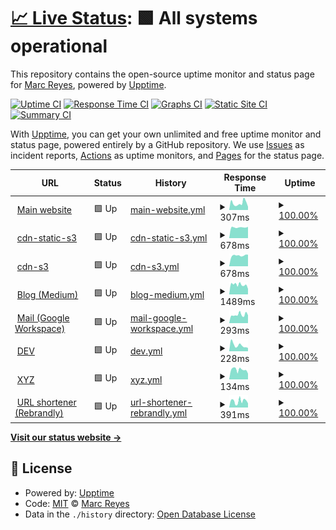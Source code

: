 # [📈 Live Status](https://status.marcreyes.xyz): <!--live status--> **🟩 All systems operational**

This repository contains the open-source uptime monitor and status page for [Marc Reyes](https://marcrey.es/), powered by [Upptime](https://github.com/upptime/upptime).

[![Uptime CI](https://github.com/mabreyes/status/workflows/Uptime%20CI/badge.svg)](https://github.com/mabreyes/status/actions?query=workflow%3A%22Uptime+CI%22)
[![Response Time CI](https://github.com/mabreyes/status/workflows/Response%20Time%20CI/badge.svg)](https://github.com/mabreyes/status/actions?query=workflow%3A%22Response+Time+CI%22)
[![Graphs CI](https://github.com/mabreyes/status/workflows/Graphs%20CI/badge.svg)](https://github.com/mabreyes/status/actions?query=workflow%3A%22Graphs+CI%22)
[![Static Site CI](https://github.com/mabreyes/status/workflows/Static%20Site%20CI/badge.svg)](https://github.com/mabreyes/status/actions?query=workflow%3A%22Static+Site+CI%22)
[![Summary CI](https://github.com/mabreyes/status/workflows/Summary%20CI/badge.svg)](https://github.com/mabreyes/status/actions?query=workflow%3A%22Summary+CI%22)

With [Upptime](https://upptime.js.org), you can get your own unlimited and free uptime monitor and status page, powered entirely by a GitHub repository. We use [Issues](https://github.com/mabreyes/status/issues) as incident reports, [Actions](https://github.com/mabreyes/status/actions) as uptime monitors, and [Pages](https://status.marcreyes.xyz) for the status page.

<!--start: status pages-->
<!-- This summary is generated by Upptime (https://github.com/upptime/upptime) -->
<!-- Do not edit this manually, your changes will be overwritten -->
<!-- prettier-ignore -->
| URL | Status | History | Response Time | Uptime |
| --- | ------ | ------- | ------------- | ------ |
| <img alt="" src="https://cdn-static-s3.marcreyes.xyz/assets/marcreyesph/images/ico/favicon.ico" height="13"> [Main website](https://marcreyes.ph) | 🟩 Up | [main-website.yml](https://github.com/mabreyes/status.marcreyes.xyz/commits/HEAD/history/main-website.yml) | <details><summary><img alt="Response time graph" src="./graphs/main-website/response-time-week.png" height="20"> 307ms</summary><br><a href="https://status.marcreyes.xyz/history/main-website"><img alt="Response time 313" src="https://img.shields.io/endpoint?url=https%3A%2F%2Fraw.githubusercontent.com%2Fmabreyes%2Fstatus.marcreyes.xyz%2FHEAD%2Fapi%2Fmain-website%2Fresponse-time.json"></a><br><a href="https://status.marcreyes.xyz/history/main-website"><img alt="24-hour response time 144" src="https://img.shields.io/endpoint?url=https%3A%2F%2Fraw.githubusercontent.com%2Fmabreyes%2Fstatus.marcreyes.xyz%2FHEAD%2Fapi%2Fmain-website%2Fresponse-time-day.json"></a><br><a href="https://status.marcreyes.xyz/history/main-website"><img alt="7-day response time 307" src="https://img.shields.io/endpoint?url=https%3A%2F%2Fraw.githubusercontent.com%2Fmabreyes%2Fstatus.marcreyes.xyz%2FHEAD%2Fapi%2Fmain-website%2Fresponse-time-week.json"></a><br><a href="https://status.marcreyes.xyz/history/main-website"><img alt="30-day response time 345" src="https://img.shields.io/endpoint?url=https%3A%2F%2Fraw.githubusercontent.com%2Fmabreyes%2Fstatus.marcreyes.xyz%2FHEAD%2Fapi%2Fmain-website%2Fresponse-time-month.json"></a><br><a href="https://status.marcreyes.xyz/history/main-website"><img alt="1-year response time 313" src="https://img.shields.io/endpoint?url=https%3A%2F%2Fraw.githubusercontent.com%2Fmabreyes%2Fstatus.marcreyes.xyz%2FHEAD%2Fapi%2Fmain-website%2Fresponse-time-year.json"></a></details> | <details><summary><a href="https://status.marcreyes.xyz/history/main-website">100.00%</a></summary><a href="https://status.marcreyes.xyz/history/main-website"><img alt="All-time uptime 99.95%" src="https://img.shields.io/endpoint?url=https%3A%2F%2Fraw.githubusercontent.com%2Fmabreyes%2Fstatus.marcreyes.xyz%2FHEAD%2Fapi%2Fmain-website%2Fuptime.json"></a><br><a href="https://status.marcreyes.xyz/history/main-website"><img alt="24-hour uptime 100.00%" src="https://img.shields.io/endpoint?url=https%3A%2F%2Fraw.githubusercontent.com%2Fmabreyes%2Fstatus.marcreyes.xyz%2FHEAD%2Fapi%2Fmain-website%2Fuptime-day.json"></a><br><a href="https://status.marcreyes.xyz/history/main-website"><img alt="7-day uptime 100.00%" src="https://img.shields.io/endpoint?url=https%3A%2F%2Fraw.githubusercontent.com%2Fmabreyes%2Fstatus.marcreyes.xyz%2FHEAD%2Fapi%2Fmain-website%2Fuptime-week.json"></a><br><a href="https://status.marcreyes.xyz/history/main-website"><img alt="30-day uptime 99.92%" src="https://img.shields.io/endpoint?url=https%3A%2F%2Fraw.githubusercontent.com%2Fmabreyes%2Fstatus.marcreyes.xyz%2FHEAD%2Fapi%2Fmain-website%2Fuptime-month.json"></a><br><a href="https://status.marcreyes.xyz/history/main-website"><img alt="1-year uptime 99.95%" src="https://img.shields.io/endpoint?url=https%3A%2F%2Fraw.githubusercontent.com%2Fmabreyes%2Fstatus.marcreyes.xyz%2FHEAD%2Fapi%2Fmain-website%2Fuptime-year.json"></a></details>
| <img alt="" src="https://cdn-static-s3.marcreyes.xyz/assets/marcreyesph/images/ico/favicon.ico" height="13"> [cdn-static-s3](https://cdn-static-s3.marcreyes.xyz/liveness.txt) | 🟩 Up | [cdn-static-s3.yml](https://github.com/mabreyes/status.marcreyes.xyz/commits/HEAD/history/cdn-static-s3.yml) | <details><summary><img alt="Response time graph" src="./graphs/cdn-static-s3/response-time-week.png" height="20"> 678ms</summary><br><a href="https://status.marcreyes.xyz/history/cdn-static-s3"><img alt="Response time 678" src="https://img.shields.io/endpoint?url=https%3A%2F%2Fraw.githubusercontent.com%2Fmabreyes%2Fstatus.marcreyes.xyz%2FHEAD%2Fapi%2Fcdn-static-s3%2Fresponse-time.json"></a><br><a href="https://status.marcreyes.xyz/history/cdn-static-s3"><img alt="24-hour response time 713" src="https://img.shields.io/endpoint?url=https%3A%2F%2Fraw.githubusercontent.com%2Fmabreyes%2Fstatus.marcreyes.xyz%2FHEAD%2Fapi%2Fcdn-static-s3%2Fresponse-time-day.json"></a><br><a href="https://status.marcreyes.xyz/history/cdn-static-s3"><img alt="7-day response time 678" src="https://img.shields.io/endpoint?url=https%3A%2F%2Fraw.githubusercontent.com%2Fmabreyes%2Fstatus.marcreyes.xyz%2FHEAD%2Fapi%2Fcdn-static-s3%2Fresponse-time-week.json"></a><br><a href="https://status.marcreyes.xyz/history/cdn-static-s3"><img alt="30-day response time 678" src="https://img.shields.io/endpoint?url=https%3A%2F%2Fraw.githubusercontent.com%2Fmabreyes%2Fstatus.marcreyes.xyz%2FHEAD%2Fapi%2Fcdn-static-s3%2Fresponse-time-month.json"></a><br><a href="https://status.marcreyes.xyz/history/cdn-static-s3"><img alt="1-year response time 678" src="https://img.shields.io/endpoint?url=https%3A%2F%2Fraw.githubusercontent.com%2Fmabreyes%2Fstatus.marcreyes.xyz%2FHEAD%2Fapi%2Fcdn-static-s3%2Fresponse-time-year.json"></a></details> | <details><summary><a href="https://status.marcreyes.xyz/history/cdn-static-s3">100.00%</a></summary><a href="https://status.marcreyes.xyz/history/cdn-static-s3"><img alt="All-time uptime 100.00%" src="https://img.shields.io/endpoint?url=https%3A%2F%2Fraw.githubusercontent.com%2Fmabreyes%2Fstatus.marcreyes.xyz%2FHEAD%2Fapi%2Fcdn-static-s3%2Fuptime.json"></a><br><a href="https://status.marcreyes.xyz/history/cdn-static-s3"><img alt="24-hour uptime 100.00%" src="https://img.shields.io/endpoint?url=https%3A%2F%2Fraw.githubusercontent.com%2Fmabreyes%2Fstatus.marcreyes.xyz%2FHEAD%2Fapi%2Fcdn-static-s3%2Fuptime-day.json"></a><br><a href="https://status.marcreyes.xyz/history/cdn-static-s3"><img alt="7-day uptime 100.00%" src="https://img.shields.io/endpoint?url=https%3A%2F%2Fraw.githubusercontent.com%2Fmabreyes%2Fstatus.marcreyes.xyz%2FHEAD%2Fapi%2Fcdn-static-s3%2Fuptime-week.json"></a><br><a href="https://status.marcreyes.xyz/history/cdn-static-s3"><img alt="30-day uptime 100.00%" src="https://img.shields.io/endpoint?url=https%3A%2F%2Fraw.githubusercontent.com%2Fmabreyes%2Fstatus.marcreyes.xyz%2FHEAD%2Fapi%2Fcdn-static-s3%2Fuptime-month.json"></a><br><a href="https://status.marcreyes.xyz/history/cdn-static-s3"><img alt="1-year uptime 100.00%" src="https://img.shields.io/endpoint?url=https%3A%2F%2Fraw.githubusercontent.com%2Fmabreyes%2Fstatus.marcreyes.xyz%2FHEAD%2Fapi%2Fcdn-static-s3%2Fuptime-year.json"></a></details>
| <img alt="" src="https://cdn-static-s3.marcreyes.xyz/assets/marcreyesph/images/ico/favicon.ico" height="13"> [cdn-s3](https://cdn-s3.marcreyes.xyz/liveness.txt) | 🟩 Up | [cdn-s3.yml](https://github.com/mabreyes/status.marcreyes.xyz/commits/HEAD/history/cdn-s3.yml) | <details><summary><img alt="Response time graph" src="./graphs/cdn-s3/response-time-week.png" height="20"> 678ms</summary><br><a href="https://status.marcreyes.xyz/history/cdn-s3"><img alt="Response time 678" src="https://img.shields.io/endpoint?url=https%3A%2F%2Fraw.githubusercontent.com%2Fmabreyes%2Fstatus.marcreyes.xyz%2FHEAD%2Fapi%2Fcdn-s3%2Fresponse-time.json"></a><br><a href="https://status.marcreyes.xyz/history/cdn-s3"><img alt="24-hour response time 734" src="https://img.shields.io/endpoint?url=https%3A%2F%2Fraw.githubusercontent.com%2Fmabreyes%2Fstatus.marcreyes.xyz%2FHEAD%2Fapi%2Fcdn-s3%2Fresponse-time-day.json"></a><br><a href="https://status.marcreyes.xyz/history/cdn-s3"><img alt="7-day response time 678" src="https://img.shields.io/endpoint?url=https%3A%2F%2Fraw.githubusercontent.com%2Fmabreyes%2Fstatus.marcreyes.xyz%2FHEAD%2Fapi%2Fcdn-s3%2Fresponse-time-week.json"></a><br><a href="https://status.marcreyes.xyz/history/cdn-s3"><img alt="30-day response time 678" src="https://img.shields.io/endpoint?url=https%3A%2F%2Fraw.githubusercontent.com%2Fmabreyes%2Fstatus.marcreyes.xyz%2FHEAD%2Fapi%2Fcdn-s3%2Fresponse-time-month.json"></a><br><a href="https://status.marcreyes.xyz/history/cdn-s3"><img alt="1-year response time 678" src="https://img.shields.io/endpoint?url=https%3A%2F%2Fraw.githubusercontent.com%2Fmabreyes%2Fstatus.marcreyes.xyz%2FHEAD%2Fapi%2Fcdn-s3%2Fresponse-time-year.json"></a></details> | <details><summary><a href="https://status.marcreyes.xyz/history/cdn-s3">100.00%</a></summary><a href="https://status.marcreyes.xyz/history/cdn-s3"><img alt="All-time uptime 100.00%" src="https://img.shields.io/endpoint?url=https%3A%2F%2Fraw.githubusercontent.com%2Fmabreyes%2Fstatus.marcreyes.xyz%2FHEAD%2Fapi%2Fcdn-s3%2Fuptime.json"></a><br><a href="https://status.marcreyes.xyz/history/cdn-s3"><img alt="24-hour uptime 100.00%" src="https://img.shields.io/endpoint?url=https%3A%2F%2Fraw.githubusercontent.com%2Fmabreyes%2Fstatus.marcreyes.xyz%2FHEAD%2Fapi%2Fcdn-s3%2Fuptime-day.json"></a><br><a href="https://status.marcreyes.xyz/history/cdn-s3"><img alt="7-day uptime 100.00%" src="https://img.shields.io/endpoint?url=https%3A%2F%2Fraw.githubusercontent.com%2Fmabreyes%2Fstatus.marcreyes.xyz%2FHEAD%2Fapi%2Fcdn-s3%2Fuptime-week.json"></a><br><a href="https://status.marcreyes.xyz/history/cdn-s3"><img alt="30-day uptime 100.00%" src="https://img.shields.io/endpoint?url=https%3A%2F%2Fraw.githubusercontent.com%2Fmabreyes%2Fstatus.marcreyes.xyz%2FHEAD%2Fapi%2Fcdn-s3%2Fuptime-month.json"></a><br><a href="https://status.marcreyes.xyz/history/cdn-s3"><img alt="1-year uptime 100.00%" src="https://img.shields.io/endpoint?url=https%3A%2F%2Fraw.githubusercontent.com%2Fmabreyes%2Fstatus.marcreyes.xyz%2FHEAD%2Fapi%2Fcdn-s3%2Fuptime-year.json"></a></details>
| <img alt="" src="https://cdn-static-s3.marcreyes.xyz/assets/marcreyesph/images/ico/favicon.ico" height="13"> [Blog (Medium)](https://blog.marcreyes.ph) | 🟩 Up | [blog-medium.yml](https://github.com/mabreyes/status.marcreyes.xyz/commits/HEAD/history/blog-medium.yml) | <details><summary><img alt="Response time graph" src="./graphs/blog-medium/response-time-week.png" height="20"> 1489ms</summary><br><a href="https://status.marcreyes.xyz/history/blog-medium"><img alt="Response time 1459" src="https://img.shields.io/endpoint?url=https%3A%2F%2Fraw.githubusercontent.com%2Fmabreyes%2Fstatus.marcreyes.xyz%2FHEAD%2Fapi%2Fblog-medium%2Fresponse-time.json"></a><br><a href="https://status.marcreyes.xyz/history/blog-medium"><img alt="24-hour response time 845" src="https://img.shields.io/endpoint?url=https%3A%2F%2Fraw.githubusercontent.com%2Fmabreyes%2Fstatus.marcreyes.xyz%2FHEAD%2Fapi%2Fblog-medium%2Fresponse-time-day.json"></a><br><a href="https://status.marcreyes.xyz/history/blog-medium"><img alt="7-day response time 1489" src="https://img.shields.io/endpoint?url=https%3A%2F%2Fraw.githubusercontent.com%2Fmabreyes%2Fstatus.marcreyes.xyz%2FHEAD%2Fapi%2Fblog-medium%2Fresponse-time-week.json"></a><br><a href="https://status.marcreyes.xyz/history/blog-medium"><img alt="30-day response time 1539" src="https://img.shields.io/endpoint?url=https%3A%2F%2Fraw.githubusercontent.com%2Fmabreyes%2Fstatus.marcreyes.xyz%2FHEAD%2Fapi%2Fblog-medium%2Fresponse-time-month.json"></a><br><a href="https://status.marcreyes.xyz/history/blog-medium"><img alt="1-year response time 1459" src="https://img.shields.io/endpoint?url=https%3A%2F%2Fraw.githubusercontent.com%2Fmabreyes%2Fstatus.marcreyes.xyz%2FHEAD%2Fapi%2Fblog-medium%2Fresponse-time-year.json"></a></details> | <details><summary><a href="https://status.marcreyes.xyz/history/blog-medium">100.00%</a></summary><a href="https://status.marcreyes.xyz/history/blog-medium"><img alt="All-time uptime 99.97%" src="https://img.shields.io/endpoint?url=https%3A%2F%2Fraw.githubusercontent.com%2Fmabreyes%2Fstatus.marcreyes.xyz%2FHEAD%2Fapi%2Fblog-medium%2Fuptime.json"></a><br><a href="https://status.marcreyes.xyz/history/blog-medium"><img alt="24-hour uptime 100.00%" src="https://img.shields.io/endpoint?url=https%3A%2F%2Fraw.githubusercontent.com%2Fmabreyes%2Fstatus.marcreyes.xyz%2FHEAD%2Fapi%2Fblog-medium%2Fuptime-day.json"></a><br><a href="https://status.marcreyes.xyz/history/blog-medium"><img alt="7-day uptime 100.00%" src="https://img.shields.io/endpoint?url=https%3A%2F%2Fraw.githubusercontent.com%2Fmabreyes%2Fstatus.marcreyes.xyz%2FHEAD%2Fapi%2Fblog-medium%2Fuptime-week.json"></a><br><a href="https://status.marcreyes.xyz/history/blog-medium"><img alt="30-day uptime 99.95%" src="https://img.shields.io/endpoint?url=https%3A%2F%2Fraw.githubusercontent.com%2Fmabreyes%2Fstatus.marcreyes.xyz%2FHEAD%2Fapi%2Fblog-medium%2Fuptime-month.json"></a><br><a href="https://status.marcreyes.xyz/history/blog-medium"><img alt="1-year uptime 99.97%" src="https://img.shields.io/endpoint?url=https%3A%2F%2Fraw.githubusercontent.com%2Fmabreyes%2Fstatus.marcreyes.xyz%2FHEAD%2Fapi%2Fblog-medium%2Fuptime-year.json"></a></details>
| <img alt="" src="https://cdn-static-s3.marcreyes.xyz/assets/marcreyesph/images/ico/favicon.ico" height="13"> [Mail (Google Workspace)](http://mail.marcreyes.ph) | 🟩 Up | [mail-google-workspace.yml](https://github.com/mabreyes/status.marcreyes.xyz/commits/HEAD/history/mail-google-workspace.yml) | <details><summary><img alt="Response time graph" src="./graphs/mail-google-workspace/response-time-week.png" height="20"> 293ms</summary><br><a href="https://status.marcreyes.xyz/history/mail-google-workspace"><img alt="Response time 262" src="https://img.shields.io/endpoint?url=https%3A%2F%2Fraw.githubusercontent.com%2Fmabreyes%2Fstatus.marcreyes.xyz%2FHEAD%2Fapi%2Fmail-google-workspace%2Fresponse-time.json"></a><br><a href="https://status.marcreyes.xyz/history/mail-google-workspace"><img alt="24-hour response time 274" src="https://img.shields.io/endpoint?url=https%3A%2F%2Fraw.githubusercontent.com%2Fmabreyes%2Fstatus.marcreyes.xyz%2FHEAD%2Fapi%2Fmail-google-workspace%2Fresponse-time-day.json"></a><br><a href="https://status.marcreyes.xyz/history/mail-google-workspace"><img alt="7-day response time 293" src="https://img.shields.io/endpoint?url=https%3A%2F%2Fraw.githubusercontent.com%2Fmabreyes%2Fstatus.marcreyes.xyz%2FHEAD%2Fapi%2Fmail-google-workspace%2Fresponse-time-week.json"></a><br><a href="https://status.marcreyes.xyz/history/mail-google-workspace"><img alt="30-day response time 268" src="https://img.shields.io/endpoint?url=https%3A%2F%2Fraw.githubusercontent.com%2Fmabreyes%2Fstatus.marcreyes.xyz%2FHEAD%2Fapi%2Fmail-google-workspace%2Fresponse-time-month.json"></a><br><a href="https://status.marcreyes.xyz/history/mail-google-workspace"><img alt="1-year response time 262" src="https://img.shields.io/endpoint?url=https%3A%2F%2Fraw.githubusercontent.com%2Fmabreyes%2Fstatus.marcreyes.xyz%2FHEAD%2Fapi%2Fmail-google-workspace%2Fresponse-time-year.json"></a></details> | <details><summary><a href="https://status.marcreyes.xyz/history/mail-google-workspace">100.00%</a></summary><a href="https://status.marcreyes.xyz/history/mail-google-workspace"><img alt="All-time uptime 100.00%" src="https://img.shields.io/endpoint?url=https%3A%2F%2Fraw.githubusercontent.com%2Fmabreyes%2Fstatus.marcreyes.xyz%2FHEAD%2Fapi%2Fmail-google-workspace%2Fuptime.json"></a><br><a href="https://status.marcreyes.xyz/history/mail-google-workspace"><img alt="24-hour uptime 100.00%" src="https://img.shields.io/endpoint?url=https%3A%2F%2Fraw.githubusercontent.com%2Fmabreyes%2Fstatus.marcreyes.xyz%2FHEAD%2Fapi%2Fmail-google-workspace%2Fuptime-day.json"></a><br><a href="https://status.marcreyes.xyz/history/mail-google-workspace"><img alt="7-day uptime 100.00%" src="https://img.shields.io/endpoint?url=https%3A%2F%2Fraw.githubusercontent.com%2Fmabreyes%2Fstatus.marcreyes.xyz%2FHEAD%2Fapi%2Fmail-google-workspace%2Fuptime-week.json"></a><br><a href="https://status.marcreyes.xyz/history/mail-google-workspace"><img alt="30-day uptime 100.00%" src="https://img.shields.io/endpoint?url=https%3A%2F%2Fraw.githubusercontent.com%2Fmabreyes%2Fstatus.marcreyes.xyz%2FHEAD%2Fapi%2Fmail-google-workspace%2Fuptime-month.json"></a><br><a href="https://status.marcreyes.xyz/history/mail-google-workspace"><img alt="1-year uptime 100.00%" src="https://img.shields.io/endpoint?url=https%3A%2F%2Fraw.githubusercontent.com%2Fmabreyes%2Fstatus.marcreyes.xyz%2FHEAD%2Fapi%2Fmail-google-workspace%2Fuptime-year.json"></a></details>
| <img alt="" src="https://cdn-static-s3.marcreyes.xyz/assets/marcreyesph/images/ico/favicon.ico" height="13"> [DEV](https://dev.marcreyes.ph) | 🟩 Up | [dev.yml](https://github.com/mabreyes/status.marcreyes.xyz/commits/HEAD/history/dev.yml) | <details><summary><img alt="Response time graph" src="./graphs/dev/response-time-week.png" height="20"> 228ms</summary><br><a href="https://status.marcreyes.xyz/history/dev"><img alt="Response time 275" src="https://img.shields.io/endpoint?url=https%3A%2F%2Fraw.githubusercontent.com%2Fmabreyes%2Fstatus.marcreyes.xyz%2FHEAD%2Fapi%2Fdev%2Fresponse-time.json"></a><br><a href="https://status.marcreyes.xyz/history/dev"><img alt="24-hour response time 124" src="https://img.shields.io/endpoint?url=https%3A%2F%2Fraw.githubusercontent.com%2Fmabreyes%2Fstatus.marcreyes.xyz%2FHEAD%2Fapi%2Fdev%2Fresponse-time-day.json"></a><br><a href="https://status.marcreyes.xyz/history/dev"><img alt="7-day response time 228" src="https://img.shields.io/endpoint?url=https%3A%2F%2Fraw.githubusercontent.com%2Fmabreyes%2Fstatus.marcreyes.xyz%2FHEAD%2Fapi%2Fdev%2Fresponse-time-week.json"></a><br><a href="https://status.marcreyes.xyz/history/dev"><img alt="30-day response time 224" src="https://img.shields.io/endpoint?url=https%3A%2F%2Fraw.githubusercontent.com%2Fmabreyes%2Fstatus.marcreyes.xyz%2FHEAD%2Fapi%2Fdev%2Fresponse-time-month.json"></a><br><a href="https://status.marcreyes.xyz/history/dev"><img alt="1-year response time 275" src="https://img.shields.io/endpoint?url=https%3A%2F%2Fraw.githubusercontent.com%2Fmabreyes%2Fstatus.marcreyes.xyz%2FHEAD%2Fapi%2Fdev%2Fresponse-time-year.json"></a></details> | <details><summary><a href="https://status.marcreyes.xyz/history/dev">100.00%</a></summary><a href="https://status.marcreyes.xyz/history/dev"><img alt="All-time uptime 99.96%" src="https://img.shields.io/endpoint?url=https%3A%2F%2Fraw.githubusercontent.com%2Fmabreyes%2Fstatus.marcreyes.xyz%2FHEAD%2Fapi%2Fdev%2Fuptime.json"></a><br><a href="https://status.marcreyes.xyz/history/dev"><img alt="24-hour uptime 100.00%" src="https://img.shields.io/endpoint?url=https%3A%2F%2Fraw.githubusercontent.com%2Fmabreyes%2Fstatus.marcreyes.xyz%2FHEAD%2Fapi%2Fdev%2Fuptime-day.json"></a><br><a href="https://status.marcreyes.xyz/history/dev"><img alt="7-day uptime 100.00%" src="https://img.shields.io/endpoint?url=https%3A%2F%2Fraw.githubusercontent.com%2Fmabreyes%2Fstatus.marcreyes.xyz%2FHEAD%2Fapi%2Fdev%2Fuptime-week.json"></a><br><a href="https://status.marcreyes.xyz/history/dev"><img alt="30-day uptime 99.92%" src="https://img.shields.io/endpoint?url=https%3A%2F%2Fraw.githubusercontent.com%2Fmabreyes%2Fstatus.marcreyes.xyz%2FHEAD%2Fapi%2Fdev%2Fuptime-month.json"></a><br><a href="https://status.marcreyes.xyz/history/dev"><img alt="1-year uptime 99.96%" src="https://img.shields.io/endpoint?url=https%3A%2F%2Fraw.githubusercontent.com%2Fmabreyes%2Fstatus.marcreyes.xyz%2FHEAD%2Fapi%2Fdev%2Fuptime-year.json"></a></details>
| <img alt="" src="https://cdn-static-s3.marcreyes.xyz/assets/marcreyesph/images/ico/favicon.ico" height="13"> [XYZ](https://marcreyes.xyz) | 🟩 Up | [xyz.yml](https://github.com/mabreyes/status.marcreyes.xyz/commits/HEAD/history/xyz.yml) | <details><summary><img alt="Response time graph" src="./graphs/xyz/response-time-week.png" height="20"> 134ms</summary><br><a href="https://status.marcreyes.xyz/history/xyz"><img alt="Response time 154" src="https://img.shields.io/endpoint?url=https%3A%2F%2Fraw.githubusercontent.com%2Fmabreyes%2Fstatus.marcreyes.xyz%2FHEAD%2Fapi%2Fxyz%2Fresponse-time.json"></a><br><a href="https://status.marcreyes.xyz/history/xyz"><img alt="24-hour response time 79" src="https://img.shields.io/endpoint?url=https%3A%2F%2Fraw.githubusercontent.com%2Fmabreyes%2Fstatus.marcreyes.xyz%2FHEAD%2Fapi%2Fxyz%2Fresponse-time-day.json"></a><br><a href="https://status.marcreyes.xyz/history/xyz"><img alt="7-day response time 134" src="https://img.shields.io/endpoint?url=https%3A%2F%2Fraw.githubusercontent.com%2Fmabreyes%2Fstatus.marcreyes.xyz%2FHEAD%2Fapi%2Fxyz%2Fresponse-time-week.json"></a><br><a href="https://status.marcreyes.xyz/history/xyz"><img alt="30-day response time 133" src="https://img.shields.io/endpoint?url=https%3A%2F%2Fraw.githubusercontent.com%2Fmabreyes%2Fstatus.marcreyes.xyz%2FHEAD%2Fapi%2Fxyz%2Fresponse-time-month.json"></a><br><a href="https://status.marcreyes.xyz/history/xyz"><img alt="1-year response time 154" src="https://img.shields.io/endpoint?url=https%3A%2F%2Fraw.githubusercontent.com%2Fmabreyes%2Fstatus.marcreyes.xyz%2FHEAD%2Fapi%2Fxyz%2Fresponse-time-year.json"></a></details> | <details><summary><a href="https://status.marcreyes.xyz/history/xyz">100.00%</a></summary><a href="https://status.marcreyes.xyz/history/xyz"><img alt="All-time uptime 100.00%" src="https://img.shields.io/endpoint?url=https%3A%2F%2Fraw.githubusercontent.com%2Fmabreyes%2Fstatus.marcreyes.xyz%2FHEAD%2Fapi%2Fxyz%2Fuptime.json"></a><br><a href="https://status.marcreyes.xyz/history/xyz"><img alt="24-hour uptime 100.00%" src="https://img.shields.io/endpoint?url=https%3A%2F%2Fraw.githubusercontent.com%2Fmabreyes%2Fstatus.marcreyes.xyz%2FHEAD%2Fapi%2Fxyz%2Fuptime-day.json"></a><br><a href="https://status.marcreyes.xyz/history/xyz"><img alt="7-day uptime 100.00%" src="https://img.shields.io/endpoint?url=https%3A%2F%2Fraw.githubusercontent.com%2Fmabreyes%2Fstatus.marcreyes.xyz%2FHEAD%2Fapi%2Fxyz%2Fuptime-week.json"></a><br><a href="https://status.marcreyes.xyz/history/xyz"><img alt="30-day uptime 100.00%" src="https://img.shields.io/endpoint?url=https%3A%2F%2Fraw.githubusercontent.com%2Fmabreyes%2Fstatus.marcreyes.xyz%2FHEAD%2Fapi%2Fxyz%2Fuptime-month.json"></a><br><a href="https://status.marcreyes.xyz/history/xyz"><img alt="1-year uptime 100.00%" src="https://img.shields.io/endpoint?url=https%3A%2F%2Fraw.githubusercontent.com%2Fmabreyes%2Fstatus.marcreyes.xyz%2FHEAD%2Fapi%2Fxyz%2Fuptime-year.json"></a></details>
| <img alt="" src="https://cdn-static-s3.marcreyes.xyz/assets/marcreyesph/images/ico/favicon.ico" height="13"> [URL shortener (Rebrandly)](https://marcrey.es) | 🟩 Up | [url-shortener-rebrandly.yml](https://github.com/mabreyes/status.marcreyes.xyz/commits/HEAD/history/url-shortener-rebrandly.yml) | <details><summary><img alt="Response time graph" src="./graphs/url-shortener-rebrandly/response-time-week.png" height="20"> 391ms</summary><br><a href="https://status.marcreyes.xyz/history/url-shortener-rebrandly"><img alt="Response time 357" src="https://img.shields.io/endpoint?url=https%3A%2F%2Fraw.githubusercontent.com%2Fmabreyes%2Fstatus.marcreyes.xyz%2FHEAD%2Fapi%2Furl-shortener-rebrandly%2Fresponse-time.json"></a><br><a href="https://status.marcreyes.xyz/history/url-shortener-rebrandly"><img alt="24-hour response time 253" src="https://img.shields.io/endpoint?url=https%3A%2F%2Fraw.githubusercontent.com%2Fmabreyes%2Fstatus.marcreyes.xyz%2FHEAD%2Fapi%2Furl-shortener-rebrandly%2Fresponse-time-day.json"></a><br><a href="https://status.marcreyes.xyz/history/url-shortener-rebrandly"><img alt="7-day response time 391" src="https://img.shields.io/endpoint?url=https%3A%2F%2Fraw.githubusercontent.com%2Fmabreyes%2Fstatus.marcreyes.xyz%2FHEAD%2Fapi%2Furl-shortener-rebrandly%2Fresponse-time-week.json"></a><br><a href="https://status.marcreyes.xyz/history/url-shortener-rebrandly"><img alt="30-day response time 339" src="https://img.shields.io/endpoint?url=https%3A%2F%2Fraw.githubusercontent.com%2Fmabreyes%2Fstatus.marcreyes.xyz%2FHEAD%2Fapi%2Furl-shortener-rebrandly%2Fresponse-time-month.json"></a><br><a href="https://status.marcreyes.xyz/history/url-shortener-rebrandly"><img alt="1-year response time 357" src="https://img.shields.io/endpoint?url=https%3A%2F%2Fraw.githubusercontent.com%2Fmabreyes%2Fstatus.marcreyes.xyz%2FHEAD%2Fapi%2Furl-shortener-rebrandly%2Fresponse-time-year.json"></a></details> | <details><summary><a href="https://status.marcreyes.xyz/history/url-shortener-rebrandly">100.00%</a></summary><a href="https://status.marcreyes.xyz/history/url-shortener-rebrandly"><img alt="All-time uptime 100.00%" src="https://img.shields.io/endpoint?url=https%3A%2F%2Fraw.githubusercontent.com%2Fmabreyes%2Fstatus.marcreyes.xyz%2FHEAD%2Fapi%2Furl-shortener-rebrandly%2Fuptime.json"></a><br><a href="https://status.marcreyes.xyz/history/url-shortener-rebrandly"><img alt="24-hour uptime 100.00%" src="https://img.shields.io/endpoint?url=https%3A%2F%2Fraw.githubusercontent.com%2Fmabreyes%2Fstatus.marcreyes.xyz%2FHEAD%2Fapi%2Furl-shortener-rebrandly%2Fuptime-day.json"></a><br><a href="https://status.marcreyes.xyz/history/url-shortener-rebrandly"><img alt="7-day uptime 100.00%" src="https://img.shields.io/endpoint?url=https%3A%2F%2Fraw.githubusercontent.com%2Fmabreyes%2Fstatus.marcreyes.xyz%2FHEAD%2Fapi%2Furl-shortener-rebrandly%2Fuptime-week.json"></a><br><a href="https://status.marcreyes.xyz/history/url-shortener-rebrandly"><img alt="30-day uptime 100.00%" src="https://img.shields.io/endpoint?url=https%3A%2F%2Fraw.githubusercontent.com%2Fmabreyes%2Fstatus.marcreyes.xyz%2FHEAD%2Fapi%2Furl-shortener-rebrandly%2Fuptime-month.json"></a><br><a href="https://status.marcreyes.xyz/history/url-shortener-rebrandly"><img alt="1-year uptime 100.00%" src="https://img.shields.io/endpoint?url=https%3A%2F%2Fraw.githubusercontent.com%2Fmabreyes%2Fstatus.marcreyes.xyz%2FHEAD%2Fapi%2Furl-shortener-rebrandly%2Fuptime-year.json"></a></details>

<!--end: status pages-->

[**Visit our status website →**](https://status.marcreyes.xyz)

## 📄 License

- Powered by: [Upptime](https://github.com/upptime/upptime)
- Code: [MIT](./LICENSE) © [Marc Reyes](https://marcrey.es/)
- Data in the `./history` directory: [Open Database License](https://opendatacommons.org/licenses/odbl/1-0/)
